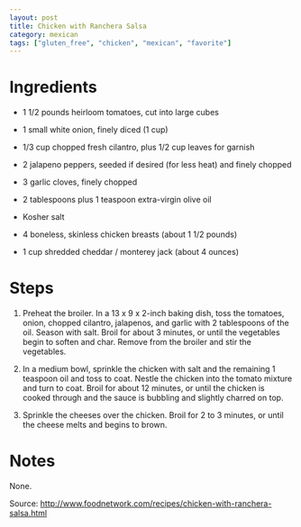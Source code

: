 ```yaml
---
layout: post
title: Chicken with Ranchera Salsa
category: mexican
tags: ["gluten_free", "chicken", "mexican", "favorite"]
---
```

# Ingredients


* 1 1/2 pounds heirloom tomatoes, cut into large cubes

* 1 small white onion, finely diced (1 cup)

* 1/3 cup chopped fresh cilantro, plus 1/2 cup leaves for garnish

* 2 jalapeno peppers, seeded if desired (for less heat) and finely chopped

* 3 garlic cloves, finely chopped

* 2 tablespoons plus 1 teaspoon extra-virgin olive oil

* Kosher salt

* 4 boneless, skinless chicken breasts (about 1 1/2 pounds)

* 1 cup shredded cheddar / monterey jack (about 4 ounces)

# Steps

1. Preheat the broiler. In a 13 x 9 x 2-inch baking dish, toss the tomatoes, onion, chopped cilantro, jalapenos, and garlic with 2 tablespoons of the oil. Season with salt. Broil for about 3 minutes, or until the vegetables begin to soften and char. Remove from the broiler and stir the vegetables.

2. In a medium bowl, sprinkle the chicken with salt and the remaining 1 teaspoon oil and toss to coat. Nestle the chicken into the tomato mixture and turn to coat. Broil for about 12 minutes, or until the chicken is cooked through and the sauce is bubbling and slightly charred on top.

3. Sprinkle the cheeses over the chicken. Broil for 2 to 3 minutes, or until the cheese melts and begins to brown.

# Notes

None.

Source:
http://www.foodnetwork.com/recipes/chicken-with-ranchera-salsa.html
